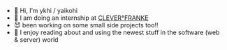 - 👋 Hi, I’m ykhi / yaikohi
- 🌱 I am doing an internship at [CLEVER°FRANKE](https://www.cleverfranke.com/)
- 😈 been working on some small side projects too!!
- 👄 I enjoy reading about and using the newest stuff in the software (web & server) world 
